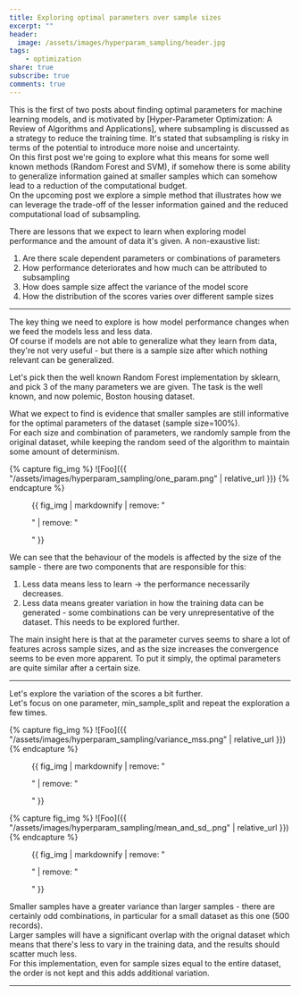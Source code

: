 ```yaml
---
title: Exploring optimal parameters over sample sizes  
excerpt: ""
header:
  image: /assets/images/hyperparam_sampling/header.jpg 
tags:
    - optimization 
share: true
subscribe: true
comments: true
---
```


This is the first of two posts about finding optimal parameters for machine learning models, and is motivated by [Hyper-Parameter Optimization: A Review of Algorithms
and Applications], where subsampling is discussed as a strategy to reduce the training time. It's stated that subsampling is risky in terms of the potential to introduce more noise and uncertainty.  
On this first post we're going to explore what this means for some well known methods (Random Forest and SVM), if somehow there is some ability to generalize information gained at smaller samples which can somehow lead to a reduction of the computational budget.  
On the upcoming post we explore a simple method that illustrates how we can leverage the trade-off of the lesser information gained and the reduced computational load of subsampling.

There are lessons that we expect to learn when exploring model performance and the amount of data it's given. A non-exaustive list:  
1. Are there scale dependent parameters or combinations of parameters  
2. How performance deteriorates and how much can be attributed to subsampling    
3. How does sample size affect the variance of the model score   
4. How the distribution of the scores varies over different sample sizes  

___

The key thing we need to explore is how model performance changes when we feed the models less and less data.   
Of course if models are not able to generalize what they learn from data, they're not very useful - but there is a sample size after which nothing relevant can be generalized.  

Let's pick then the well known Random Forest implementation by sklearn, and pick 3 of the many parameters we are given. The task is the well known, and now polemic, Boston housing dataset.  

What we expect to find is evidence that smaller samples are still informative for the optimal parameters of the dataset (sample size=100%).  
For each size and combination of parameters, we randomly sample from the original dataset, while keeping the random seed of the algorithm to maintain some amount of determinism.

{% capture fig_img %}
![Foo]({{ "/assets/images/hyperparam_sampling/one_param.png" | relative_url }})
{% endcapture %}
<figure>
  {{ fig_img | markdownify | remove: "<p>" | remove: "</p>" }} 
</figure>

We can see that the behaviour of the models is affected by the size of the sample - there are two components that are responsible for this: 
1. Less data means less to learn -> the performance necessarily decreases.  
2. Less data means greater variation in how the training data can be generated - some combinations can be very unrepresentative of the dataset. This needs to be explored further.  

The main insight here is that at the parameter curves seems to share a lot of features across sample sizes, and as the size increases the convergence seems to be even more apparent. To put it simply, the optimal parameters are quite similar after a certain size.  

___

Let's explore the variation of the scores a bit further.  
Let's focus on one parameter, min_sample_split and repeat the exploration a few times.  

{% capture fig_img %}
![Foo]({{ "/assets/images/hyperparam_sampling/variance_mss.png" | relative_url }})
{% endcapture %}
<figure>
  {{ fig_img | markdownify | remove: "<p>" | remove: "</p>" }} 
</figure>
{% capture fig_img %}
![Foo]({{ "/assets/images/hyperparam_sampling/mean_and_sd_.png" | relative_url }})
{% endcapture %}
<figure>
  {{ fig_img | markdownify | remove: "<p>" | remove: "</p>" }} 
</figure>

Smaller samples have a greater variance than larger samples - there are certainly odd combinations, in particular for a small dataset as this one (500 records).  
Larger samples will have a significant overlap with the orignal dataset which means that there's less to vary in the training data, and the results should scatter much less.  
For this implementation, even for sample sizes equal to the entire dataset, the order is not kept and this adds additional variation.  
___
